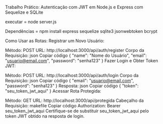 Trabalho Prático: Autenticação com JWT em Node.js e Express com Sequelize e SQLite

 executar = node server.js

Dependências = npm install express sequelize sqlite3 jsonwebtoken bcrypt



Como Usar as Rotas:
Registrar um Novo Usuário:

Método: POST
URL: http://localhost:3000/api/auth/register
Corpo da Requisição:
json
Copiar código
{
  "name": "Nome do Usuário",
  "email": "usuario@email.com",
  "password": "senha123"
}
Fazer Login e Obter Token JWT:

Método: POST
URL: http://localhost:3000/api/auth/login
Corpo da Requisição:
json
Copiar código
{
  "email": "usuario@email.com",
  "password": "senha123"
}
Resposta:
json
Copiar código
{
  "token": "seu_token_jwt_aqui"
}
Acessar Rota Protegida:

Método: GET
URL: http://localhost:3000/api/protegida
Cabeçalho da Requisição:
makefile
Copiar código
Authorization: Bearer seu_token_jwt_aqui
Certifique-se de substituir seu_token_jwt_aqui pelo token JWT obtido na resposta de login.

